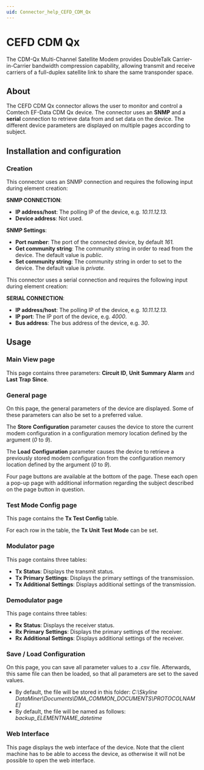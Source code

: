 ```yaml
---
uid: Connector_help_CEFD_CDM_Qx
---
```


# CEFD CDM Qx

The CDM-Qx Multi-Channel Satellite Modem provides DoubleTalk Carrier-in-Carrier bandwidth compression capability, allowing transmit and receive carriers of a full-duplex satellite link to share the same transponder space.

## About

The CEFD CDM Qx connector allows the user to monitor and control a Comtech EF-Data CDM Qx device. The connector uses an **SNMP** and a **serial** connection to retrieve data from and set data on the device. The different device parameters are displayed on multiple pages according to subject.

## Installation and configuration

### Creation

This connector uses an SNMP connection and requires the following input during element creation:

**SNMP CONNECTION**:

- **IP address/host**: The polling IP of the device, e.g. *10.11.12.13.*
- **Device address**: Not used.

**SNMP Settings**:

- **Port number**: The port of the connected device, by default *161.*
- **Get community string**: The community string in order to read from the device. The default value is *public*.
- **Set community string**: The community string in order to set to the device. The default value is *private.*

This connector uses a serial connection and requires the following input during element creation:

**SERIAL CONNECTION**:

- **IP address/host**: The polling IP of the device, e.g. *10.11.12.13.*
- **IP port**: The IP port of the device, e.g. *4000*.
- **Bus address**: The bus address of the device, e.g. *30*.

## Usage

### Main View page

This page contains three parameters: **Circuit** **ID**, **Unit** **Summary** **Alarm** and **Last** **Trap** **Since**.

### General page

On this page, the general parameters of the device are displayed. Some of these parameters can also be set to a preferred value.

The **Store** **Configuration** parameter causes the device to store the current modem configuration in a configuration memory location defined by the argument (*0* to *9*).

The **Load** **Configuration** parameter causes the device to retrieve a previously stored modem configuration from the configuration memory location defined by the argument (*0* to *9*).

Four page buttons are available at the bottom of the page. These each open a pop-up page with additional information regarding the subject described on the page button in question.

### Test Mode Config page

This page contains the **Tx Test Config** table.

For each row in the table, the **Tx** **Unit** **Test** **Mode** can be set.

### Modulator page

This page contains three tables:

- **Tx** **Status**: Displays the transmit status.
- **Tx** **Primary** **Settings**: Displays the primary settings of the transmission.
- **Tx** **Additional** **Settings**: Displays additional settings of the transmission.

### Demodulator page

This page contains three tables:

- **Rx** **Status**: Displays the receiver status.
- **Rx** **Primary** **Settings**: Displays the primary settings of the receiver.
- **Rx** **Additional** **Settings**: Displays additional settings of the receiver.

### Save / Load Configuration

On this page, you can save all parameter values to a .csv file. Afterwards, this same file can then be loaded, so that all parameters are set to the saved values.

- By default, the file will be stored in this folder: *C:\Skyline DataMiner\Documents\DMA_COMMON_DOCUMENTS\\PROTOCOLNAME\]*
- By default, the file will be named as follows: *backup_ELEMENTNAME_datetime*

### Web Interface

This page displays the web interface of the device. Note that the client machine has to be able to access the device, as otherwise it will not be possible to open the web interface.
